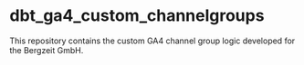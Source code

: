 # dbt_ga4_custom_channelgroups
This repository contains the custom GA4 channel group logic developed for the Bergzeit GmbH.
